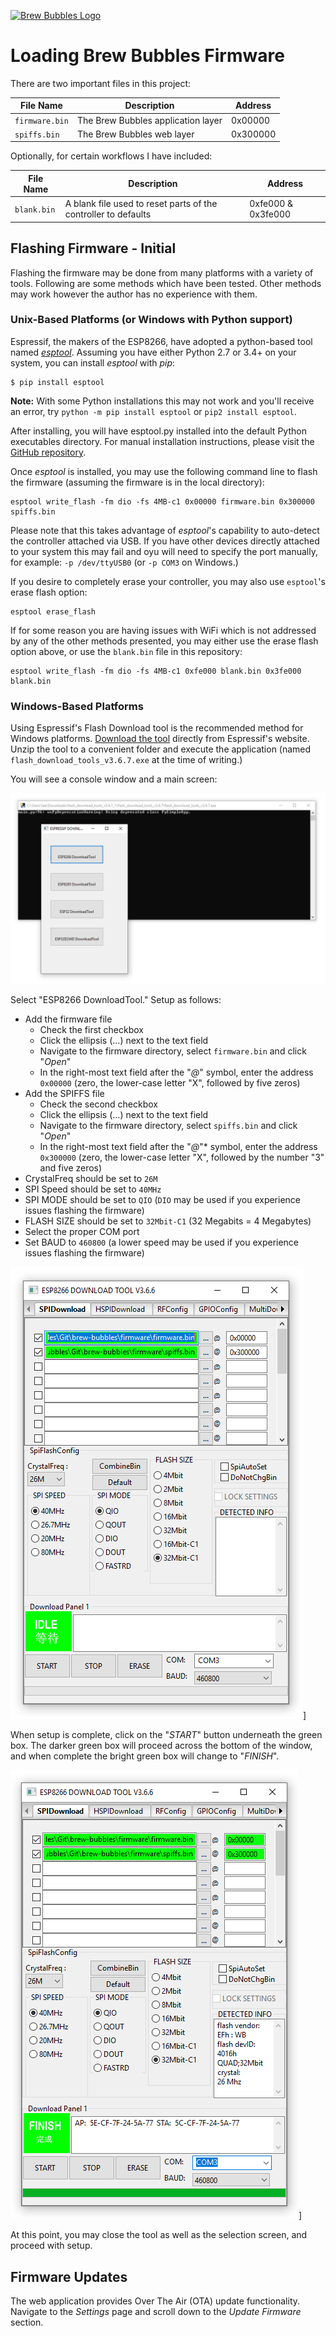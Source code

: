 [![Brew Bubbles Logo](https://i1.wp.com/www.brewbubbles.com/wp-content/uploads/2019/08/BB-full-logo.png "Brew Bubbles")](http://www.brewbubbles.com/)

# Loading Brew Bubbles Firmware

There are two important files in this project:

**File Name** | **Description** | **Address**
-----|-----|-----
`firmware.bin` | The Brew Bubbles application layer | 0x00000
`spiffs.bin` | The Brew Bubbles web layer | 0x300000

Optionally, for certain workflows I have included:

**File Name**|**Description**|**Address**
-----|-----|-----
`blank.bin` | A blank file used to reset parts of the controller to defaults | 0xfe000 & 0x3fe000

## Flashing Firmware - Initial

Flashing the firmware may be done from many platforms with a variety of tools.  Following are some methods which have been tested.  Other methods may work however the author has no experience with them.

### Unix-Based Platforms (or Windows with Python support)

Espressif, the makers of the ESP8266, have adopted a python-based tool named [*esptool*](https://github.com/espressif/esptool).  Assuming you have either Python 2.7 or 3.4+ on your system, you can install *esptool* with *pip*:

```
$ pip install esptool
```

**Note:** With some Python installations this may not work and you'll receive an error, try `python -m pip install esptool` or `pip2 install esptool`.

After installing, you will have esptool.py installed into the default Python executables directory.  For manual installation instructions, please visit the [GitHub repository](https://github.com/espressif/esptool).

Once *esptool* is installed, you may use the following command line to flash the firmware (assuming the firmware is in the local directory):

```
esptool write_flash -fm dio -fs 4MB-c1 0x00000 firmware.bin 0x300000 spiffs.bin
```

Please note that this takes advantage of *esptool*'s capability to auto-detect the controller attached via USB.  If you have other devices directly attached to your system this may fail and oyu will need to specify the port manually, for example: `-p /dev/ttyUSB0` (or `-p COM3` on Windows.)

If you desire to completely erase your controller, you may also use `esptool`'s erase flash option:

```
esptool erase_flash
```

If for some reason you are having issues with WiFi which is not addressed by any of the other methods presented, you may either use the erase flash option above, or use the `blank.bin` file in this repository:

```
esptool write_flash -fm dio -fs 4MB-c1 0xfe000 blank.bin 0x3fe000 blank.bin
```

### Windows-Based Platforms

Using Espressif's Flash Download tool is the recommended method for Windows platforms.  [Download the tool](https://www.espressif.com/en/support/download/other-tools) directly from Espressif's website.  Unzip the tool to a convenient folder and execute the application (named `flash_download_tools_v3.6.7.exe` at the time of writing.)

You will see a console window and a main screen:

![Splash Screen](Splash.PNG)

Select "ESP8266 DownloadTool."  Setup as follows:

- Add the firmware file
  - Check the first checkbox
  - Click the ellipsis (...) next to the text field
  - Navigate to the firmware directory, select `firmware.bin` and click "*Open*"
  - In the right-most text field after the "*@*" symbol, enter the address `0x00000` (zero, the lower-case letter "X", followed by five zeros)
- Add the SPIFFS file
  - Check the second checkbox
  - Click the ellipsis (...) next to the text field
  - Navigate to the firmware directory, select `spiffs.bin` and click "*Open*"
  - In the right-most text field after the "*@*"* symbol, enter the address `0x300000` (zero, the lower-case letter "X", followed by the number "3" and five zeros)
- CrystalFreq should be set to `26M`
- SPI Speed should be set to `40MHz`
- SPI MODE should be set to `QIO` (`DIO` may be used if you experience issues flashing the firmware)
- FLASH SIZE should be set to `32Mbit-C1` (32 Megabits = 4 Megabytes)
- Select the proper COM port
- Set BAUD to `460800` (a lower speed may be used if you experience issues flashing the firmware)

![Setup Screen](Setup.PNG)]

When setup is complete, click on the "*START*" button underneath the green box.  The darker green box will proceed across the bottom of the window, and when complete the bright green box will change to "*FINISH*".

![Finished Screen](Finish.PNG)]

At this point, you may close the tool as well as the selection screen, and proceed with setup.

## Firmware Updates

The web application provides Over The Air (OTA) update functionality.  Navigate to the *Settings* page and scroll down to the *Update Firmware* section.
